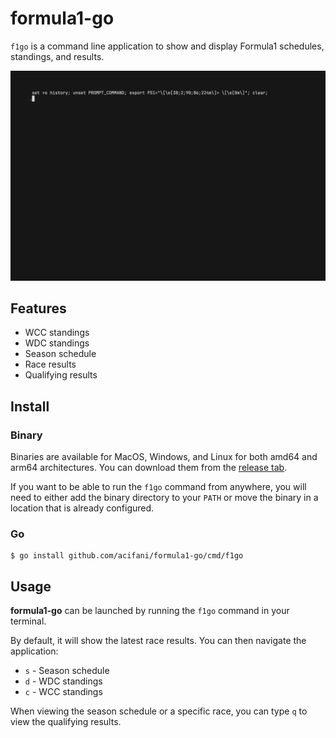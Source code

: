 # formula1-go

`f1go` is a command line application to show and display Formula1 schedules, standings, and results.

<img width="980" alt="" src="./demo.gif">

## Features

- WCC standings
- WDC standings
- Season schedule
- Race results
- Qualifying results

## Install

### Binary

Binaries are available for MacOS, Windows, and Linux for both amd64 and arm64 architectures.
You can download them from the [release tab](https://github.com/acifani/formula1-go/releases/latest).

If you want to be able to run the `f1go` command from anywhere, you will need to either
add the binary directory to your `PATH` or move the binary in a location that is already configured.

### Go

```shell
$ go install github.com/acifani/formula1-go/cmd/f1go
```

## Usage

**formula1-go** can be launched by running the `f1go` command in your terminal.

By default, it will show the latest race results. You can then navigate the application:

- `s` - Season schedule
- `d` - WDC standings
- `c` - WCC standings

When viewing the season schedule or a specific race, you can type `q` to view the qualifying results.
